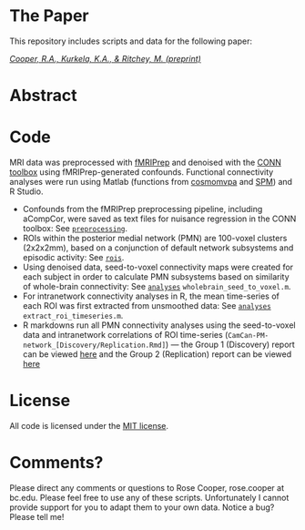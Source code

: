 # The Paper
This repository includes scripts and data for the following paper:

[*Cooper, R.A., Kurkela, K.A., & Ritchey, M. (preprint)*]()

# Abstract

# Code
MRI data was preprocessed with [fMRIPrep](https://fmriprep.org/en/stable/) and denoised with the [CONN toolbox](https://web.conn-toolbox.org/) using fMRIPrep-generated confounds. Functional connectivity analyses were run using Matlab (functions from [cosmomvpa](http://www.cosmomvpa.org/) and [SPM](https://www.fil.ion.ucl.ac.uk/spm/software/spm12/)) and R Studio.
- Confounds from the fMRIPrep preprocessing pipeline, including aCompCor, were saved as text files for nuisance regression in the CONN toolbox: See [`preprocessing`](https://github.com/memobc/paper-camcan-pmn/tree/master/preprocessing).
- ROIs within the posterior medial network (PMN) are 100-voxel clusters (2x2x2mm), based on a conjunction of default network subsystems and episodic activity: See [`rois`](https://github.com/memobc/paper-camcan-pmn/tree/master/rois).
- Using denoised data, seed-to-voxel connectivity maps were created for each subject in order to calculate PMN subsystems based on similarity of whole-brain connectivity: See [`analyses`](https://github.com/memobc/paper-camcan-pmn/tree/master/analyses) `wholebrain_seed_to_voxel.m`.
- For intranetwork connectivity analyses in R, the mean time-series of each ROI was first extracted from unsmoothed data: See [`analyses`](https://github.com/memobc/paper-camcan-pmn/tree/master/analyses) `extract_roi_timeseries.m`.
- R markdowns run all PMN connectivity analyses using the seed-to-voxel data and intranetwork correlations of ROI time-series (`CamCan-PM-network_[Discovery/Replication.Rmd]`) — the Group 1 (Discovery) report can be viewed [here](http://www.thememolab.org/paper-camcan-pmn/analyses/CamCan-PM-network_Discovery.html) and the Group 2 (Replication) report can be viewed [here](http://www.thememolab.org/paper-camcan-pmn/analyses/CamCan-PM-network_Replication.html)

# License
All code is licensed under the [MIT license](https://github.com/memobc/paper-camcanPMN/blob/master/LICENSE).

# Comments?
Please direct any comments or questions to Rose Cooper, rose.cooper at bc.edu. Please feel free to use any of these scripts. Unfortunately I cannot provide support for you to adapt them to your own data. Notice a bug? Please tell me!
